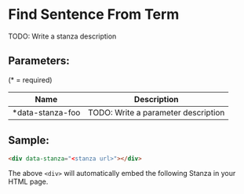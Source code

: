 Find Sentence From Term
=======================

TODO: Write a stanza description

## Parameters:

(* = required)

| Name             | Description                         |
|------------------|-------------------------------------|
| *data-stanza-foo | TODO: Write a parameter description |

## Sample:

```html
<div data-stanza="<stanza url>"></div>
```

The above `<div>` will automatically embed the following Stanza in your HTML page.

<div data-stanza="/stanza/find_sentence_from_term"></div>
